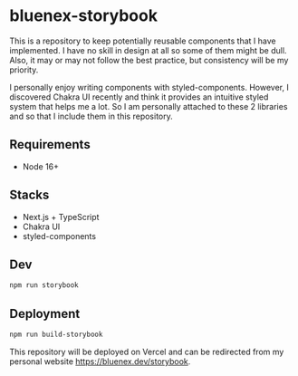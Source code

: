 # bluenex-storybook

This is a repository to keep potentially reusable components that I have implemented. I have no skill in design at all so some of them might be dull. Also, it may or may not follow the best practice, but consistency will be my priority.

I personally enjoy writing components with styled-components. However, I discovered Chakra UI recently and think it provides an intuitive styled system that helps me a lot. So I am personally attached to these 2 libraries and so that I include them in this repository.

## Requirements

- Node 16+

## Stacks

- Next.js + TypeScript
- Chakra UI
- styled-components

## Dev

```sh
npm run storybook
```

## Deployment

```sh
npm run build-storybook
```

This repository will be deployed on Vercel and can be redirected from my personal website https://bluenex.dev/storybook.
